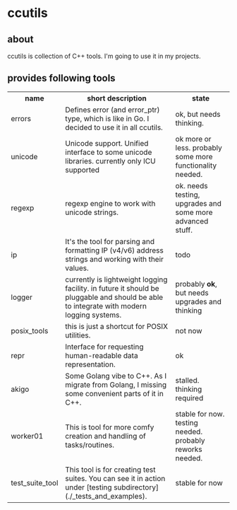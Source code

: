 # ccutils

## about

ccutils is collection of C++ tools. I'm going to use it in my projects. 

## provides following tools

<table>

<tr>
	<th>name</th>
	<th>short description</th>
	<th>state</th>
</tr>

<tr>
<td>errors</td>
<td>
Defines error (and error_ptr) type, which is like in Go. I decided to use it in 
all ccutils.
</td>
<td>ok, but needs thinking.</td>
</tr>

<tr>
<td>unicode</td>
<td>
Unicode support. Unified interface to some unicode libraries. currently only ICU supported
</td>
<td>ok more or less. probably some more functionality needed.</td>
</tr>

<tr>
<td>regexp</td>
<td>
regexp engine to work with unicode strings.
</td>
<td>ok. needs testing, upgrades and some more advanced stuff.</td>
</tr>

<tr>
<td>ip</td>
<td>
It's the tool for parsing and formatting IP (v4/v6) address strings and working
with their values.
</td>
<td>todo</td>
</tr>

<tr>
<td>logger</td>
<td>
currently is lightweight logging facility. in future it should be pluggable 
and should be able to integrate with modern logging systems.
</td>
<td>probably <strong>ok</strong>, but needs upgrades and thinking</td>

</tr>

<tr>
<td>posix_tools</td>
<td>
this is just a shortcut for POSIX utilities.
</td>
<td>not now</td>
</tr>

<tr>
<td>repr</td>
<td>
Interface for requesting human-readable data representation.
</td>
<td>ok</td>
</tr>

<tr>
<td>akigo</td>
<td>
Some Golang vibe to C++. As I migrate from Golang, I missing some convenient
parts of it in C++.
</td>
<td>stalled. thinking required</td>
</tr>

<tr>
<td>worker01</td>
<td>
This is tool for more comfy creation and handling of tasks/routines.
</td>
<td>stable for now. testing needed. probably reworks needed.</td>
</tr>

<tr>
<td>test_suite_tool</td>
<td>
This tool is for creating test suites. 
You can see it in action under [testing subdirectory](./_tests_and_examples).
</td>
<td>stable for now</td>
</tr>

<!--


<tr>
<td></td>
<td>
</td>
<td></td>
</tr>

-->

</table>

